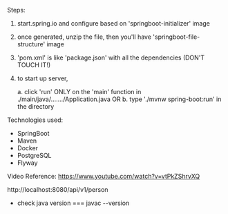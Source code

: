Steps:

1. start.spring.io and configure based on 'springboot-initializer' image

2. once generated, unzip the file, then you'll have 'springboot-file-structure' image

3. 'pom.xml' is like 'package.json' with all the dependencies (DON'T TOUCH IT!)

4. to start up server,

   a. click 'run' ONLY on the 'main' function in ./main/java/......./Application.java
   OR
   b. type './mvnw spring-boot:run' in the directory

Technologies used:

- SpringBoot
- Maven
- Docker
- PostgreSQL
- Flyway

Video Reference: https://www.youtube.com/watch?v=vtPkZShrvXQ

http://localhost:8080/api/v1/person

- check java version === javac --version
